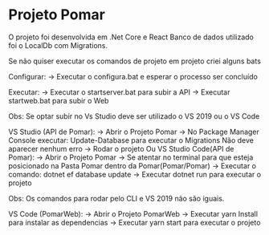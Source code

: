 # Projeto Pomar
O projeto foi desenvolvida em .Net Core e React
Banco de dados utilizado foi o LocalDb com Migrations.

Se não quiser executar os comandos de projeto em projeto criei alguns bats

Configurar:
-> Executar o configura.bat e esperar o processo ser concluído

Executar:
-> Executar o startserver.bat para subir a API
-> Executar startweb.bat para subir o Web


Obs: Se optar subir no Vs Studio deve ser utilizado o VS 2019 ou o VS Code

VS Studio (API de Pomar):
-> Abrir o Projeto Pomar 
-> No Package Manager Console executar: Update-Database para executar o Migrations
Não deve aparecer nenhum erro
-> Rodar o projeto
Ou
VS Studio Code(API de Pomar):
-> Abrir o Projeto Pomar 
-> Se atentar no terminal para que esteja posicionado na Pasta Pomar dentro da Pomar(Pomar/Pomar)
-> Executar o comando: dotnet ef database update
-> Executar dotnet run para executar o projeto

Obs: Os comandos para rodar pelo CLI e VS 2019 não são iguais.

VS Code (PomarWeb):
-> Abrir o Projeto PomarWeb
-> Executar yarn Install para instalar as dependencias
-> Executar yarn start para executar o projeto